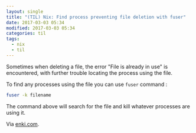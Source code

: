 ```yaml
---
layout: single
title: "(TIL) Nix: Find process preventing file deletion with fuser"
date: 2017-03-03 05:34
modified: 2017-03-03 05:34
categories: til
tags:
  - nix
  - til
---
```


Sometimes when deleting a file, the error "File is already in use" is encountered,
with further trouble locating the process using the file.

To find any processes using the file you can use `fuser` command :

```bash
fuser -k filename
```

The command above will search for the file and kill whatever processes are using
it.

Via [enki.com](https://app.enkipro.com/#/insight/55e8d159cc63eb3a0074d1db).
